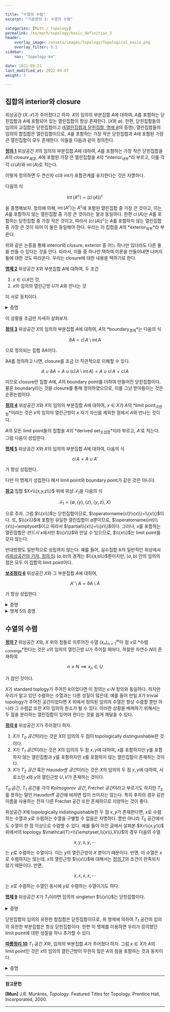 ```yaml
---

title: "수열의 수렴"
excerpt: "기본정의 3: 수열의 수렴"

categories: [Math / Topology]
permalink: /ko/math/topology/basic_definition_3
header:
    overlay_image: /assets/images/Topology/Topological_basis.png
    overlay_filter: 0.5
sidebar: 
    nav: "topology-ko"

date: 2021-09-21
last_modified_at: 2022-04-07
weight: 3

---
```



## 집합의 interior와 closure

위상공간 $(X,\mathcal{T})$가 주어졌다고 하자. $X$의 임의의 부분집합 $A$에 대하여, <phrase>$A$를 포함하는 닫힌집합</phrase>과 <phrase>$A$에 포함되어 있는 열린집합</phrase>이 항상 존재한다. ($X$와 $\emptyset$). 한편, 닫힌집합들의 임의의 교집합은 닫힌집합이고 ([§열린집합과 닫힌집합, 명제 8](/ko/math/topology/basic_definition_1#pp8)의 증명), 열린집합들의 임의의 합집합은 열린집합이므로, <phrase>$A$를 포함하는 가장 작은 닫힌집합</phrase>과 <phrase>$A$에 포함된 가장 큰 열린집합</phrase>이 모두 존재한다. 이들을 다음과 같이 정의한다.

<div class="definition" markdown="1">

<ins id="df1">**정의 1**</ins> 위상공간 $X$의 임의의 부분집합 $A$에 대하여, $A$를 포함하는 가장 작은 닫힌집합을 $A$의 *closure<sub>폐포</sub>*, $A$에 포함된 가장 큰 열린집합을 $A$의 *interior<sub>내부</sub>*라 부르고, 이를 각각 $\operatorname{cl}(A)$와 $\operatorname{int}(A)$로 적는다. 

</div>

이렇게 정의하면 두 연산자 $\mathrm{cl}$과 $\mathrm{int}$가 포함관계를 유지한다는 것은 자명하다. 

다음의 식

$$\operatorname{int}(A^c)=(\operatorname{cl}(A))^c$$

을 증명해보자. 정의에 의해, $\operatorname{int}(A^c)$는 $A^c$에 포함된 열린집합 중 가장 큰 것이고, 이는 $A$를 포함하지 않는 열린집합 중 가장 큰 것이라는 말과 동일하다. 한편 $\operatorname{cl}(A)$는 $A$를 포함하는 닫힌집합 중 가장 작은 것이고, 따라서 $(\operatorname{cl}(A))^c$는 $A$를 포함하지 않는 열린집합 중 가장 큰 것이 되어 이 둘은 동일해야 한다. 우리는 이 집합을 $A$의 *exterior<sub>외부</sub>*라 부른다.

위와 같은 논증을 통해 interior와 closure, exterior 중 어느 하나만 있더라도 다른 둘을 만들 수 있다는 것을 안다. 따라서, 이들 중 하나만 택하여 이론을 만들어내면 나머지 둘에 대한 것도 따라온다. 우리는 closure에 대한 내용을 택하기로 한다.

<div class="proposition" markdown="1">

<ins id="pp2">**명제 2**</ins> 위상공간 $X$와 부분집합 $A$에 대하여, 두 조건 

1. $x\in\operatorname{cl}A$인 것,
2. $x$의 임의의 열린근방 $U$가 $A$와 만나는 것

이 서로 동치이다.

</div>
<details class="proof" markdown="1">
<summary>증명</summary>

대우명제를 보이는 것이 편하다. $x\not\in\operatorname{cl}A$라 하자. 그럼 $x\in(\operatorname{cl}A)^c=\operatorname{ext}A$는 $x$를 포함하며, $\operatorname{cl}A$와 만나지 않는 열린집합이고, 따라서 $A$와도 만나지 않는 열린집합이 된다. 즉, 명제 <phrase>$A$와 만나지 않는 $x$의 어떠한 열린근방이 존재한다</phrase>가 참이다. 

거꾸로, 어떠한 $x$의 열린근방 $U$가 존재하여 $U\cap A=\emptyset$이라면, $U^c\cap A=A$이므로 $U^c$는 $A$를 포함하는 닫힌집합이고, closure의 최소성에 의하여 $U^c$는 $\operatorname{cl}A$ 또한 포함한다. 즉, $x\not\in U^c$이면 $x\not\in\operatorname{cl}A$이고, 따라서 반대방향도 성립한다.  

</details>

이 상황을 조금만 자세히 살펴보자.

<div class="definition" markdown="1">

<ins id="df3">**정의 3**</ins> 위상공간 $X$의 임의의 부분집합 $A$에 대하여, $A$의 *boundary<sub>경계</sub>*는 다음의 식

$$\partial A=\operatorname{cl}A\setminus\operatorname{int}A$$

으로 정의되는 집합 $\partial A$이다. 

</div>

$\partial A$를 정의하고 나면, closure를 조금 더 직관적으로 이해할 수 있다. 

$$A\cup\partial A=A\cup(\operatorname{cl}A\setminus\operatorname{int}A)=A\cup\operatorname{cl}A=\operatorname{cl}A$$

이므로 closure란 집합 $A$에, $A$의 boundary point를 더하여 만들어진 닫힌집합이다. 물론 boundary라는 것을 closure를 통해 정의하였으므로, 이를 그냥 받아들이는 것은 순환논법이다. 

<div class="definition" markdown="1">

<ins id="df4">**정의 4**</ins> 위상공간 $X$와 $X$의 임의의 부분집합 $A$에 대하여, $x\in X$가 $A$의 *limit point<sub>극한점</sub>*이라는 것은 $x$의 임의의 열린근방이 $x$ 자기 자신을 제외한 점에서 $A$와 만나는 것이다. 

</div>

$A$의 모든 limit point들의 집합을 $A$의 *derived set<sub>도집합</sub>*이라 부르고, $A'$로 적는다. 그럼 다음이 성립한다.

<div class="proposition" markdown="1">

<ins id="pp5">**명제 5**</ins> 위상공간 $X$와 $X$의 임의의 부분집합 $A$에 대하여, 다음의 식

$$\operatorname{cl}A=A\cup A'$$

가 항상 성립한다.
</div>

다만 이 명제가 성립한다 해서 limit point와 boundary point가 같은 것은 아니다.

<div class="remark" markdown="1">

<ins id="rmk1">**참고**</ins> 집합 $X=\\{x,y,z\\}$ 위에 위상 $\mathcal{T}_1$을 다음의 식

$$\mathcal{T}_1=\{\emptyset, \{y\},\{z\},\{y,z\},X\}$$

으로 주자. 그럼 $\\{x\\}$는 닫힌집합이므로, $\operatorname{cl}\\{x\\}=\\{x\\}$이다. 또, $\\{x\\}$에 포함된 유일한 열린집합이 $\emptyset$뿐이므로, $\operatorname{int}\\{x\\}=\emptyset$이고 따라서 $\partial\\{x\\}=\\{x\\}$이다. 그러나, $x$를 포함하는 열린집합은 *반드시* $x$에서만 $\\{x\\}$와 만날 수 있으므로, $\\{x\\}$는 limit point를 갖지 않는다. 

반대방향도 일반적으로 성립하지 않는다. 예를 들어, 실수집합 $\mathbb{R}$의 일반적인 위상에서 ([§위상공간의 기저, 정의 5](/ko/math/topology/basic_definition_2#df5)) $(a,b)$의 경계는 $\\{a,b\\}$뿐이지만, $(a,b)$ 안의 임의의 점은 모두 이 집합의 limit point이다.

</div>

<div class="proposition" markdown="1">

<ins id="lem6">**보조정리 6**</ins> 위상공간 $X$와 그 부분집합 $A$에 대하여, 

$$A'\setminus A=\partial A\setminus A$$

가 항상 성립한다.
</div>
<details class="proof" markdown="1">
<summary>증명</summary>

우선 $x\in A'\setminus A$라 하자. $x\in A'$이므로, $x$의 임의의 열린근방 $U$는 $A$와 $x$가 아닌 점에서 만나고, 따라서 [명제 2](#pp2)에 의하여 $x\in\operatorname{cl}A$가 성립한다. 그런데 주어진 조건에서 $x\not\in A$이므로, 

$$x\in\operatorname{cl}A\setminus A\subset\operatorname{cl}A\setminus\operatorname{int}A=\partial A$$

가 성립한다. 

이제 반대로 $x\in\partial A\setminus A$라 하자. $\operatorname{int}A\subseteq A$이므로, 

$$\partial A\setminus A=(\operatorname{cl}A\setminus\operatorname{int}A)\setminus A=\operatorname{cl}A $$

가 성립한다. 따라서, $x\in\operatorname{cl}A$이고, 그럼 다시 [명제 2](#pp2)에 의하여 $x$의 임의의 열린근방 $U$는 $A$와 만난다. 그런데, 주어진 조건에서 $x\not\in A$이므로, $U$는 어차피 $x$에서는 $A$와 만날 수 없고, 따라서 $U$는 *반드시* $x$가 아닌 다른 점에서 $A$와 만나야 한다. 즉, $x\in A'$이고, 따라서 $x\in A'\setminus A$가 성립한다.
</details>

<details class="proof--alone" markdown="1">
<summary>명제 5의 증명</summary>

위의 보조정리에서, $A'\setminus A=\partial A\setminus A=\operatorname{cl}A\setminus A$이다. 그런데, $\operatorname{cl}A\supset A$이므로, $(\operatorname{cl}A\setminus A)\cup A=\operatorname{cl}A$이고 따라서

$$A'\cup A=(A'\setminus A)\cup A=(\operatorname{cl}A\setminus A)\cup A=\operatorname{cl}A$$

가 성립한다.
</details>

## 수열의 수렴

<div class="definition" markdown="1">

<ins id="df7">**정의 7**</ins> 위상공간 $X$와, $X$ 위의 점들로 이루어진 수열 $(x_n)_{n=1}^\infty$이 점 $x$로 *수렴<sub>converge</sub>*한다는 것은 $x$의 임의의 열린근방 $U$가 주어질 때마다, 적절한 자연수 $N$이 존재하여

$$n\geq N\implies x_n\in U$$

가 참인 것이다. 

</div>

$X$가 standard toplogy가 주어진 $\mathbb{R}$이었다면 이 정의는 $\epsilon$-$N$ 정의와 동일하다. 하지만 우리가 알고 있던 수렴하는 수열과는 다른 성질이 많은데, 예를 들어 만일 $X$가 trivial topology가 주어진 공간이었다면 $X$ 위에서 정의된 임의의 수열은 항상 수렴할 뿐만 아니라 그 수렴값 또한 $X$의 임의의 원소가 될 수 있다. 이러한 상황을 배제하기 위해서는 두 점을 분리하는 열린집합이 있어야 한다는 것을 쉽게 깨달을 수 있다. 

<div class="definition" markdown="1">

<ins id="df8">**정의 8**</ins> 위상공간 $X$가 주어졌다 하자.

1. $X$가 *$T_0$ 공간*이라는 것은 $X$의 임의의 두 점이 topologically distinguishable한 것이다.
2. $X$가 *$T_1$ 공간*이라는 것은 $X$의 임의의 두 점 $x,y$에 대하여, $x$를 포함하지만 $y$를 포함하지 않는 열린집합과 $y$를 포함하지만 $x$를 포함하지 않는 열린집합이 존재하는 것이다.
3. $X$가 *$T_2$ 공간* 혹은 *Hausdorff 공간*이라는 것은 $X$의 임의의 두 점 $x,y$에 대하여, 서로소인 $x$와 $y$의 열린근방 $U,V$가 존재하는 것이다.

</div>

$T_0$ 공간, $T_1$ 공간을 각각 *Kolmogorov 공간*, *Fréchet 공간*이라고 부르기도 하지만 $T_2$를 뜻하는 말인 Hausdorff 공간에 비하면 많이 쓰이지는 않는다. 특히 후자의 경우 같은 이름을 사용하는 전혀 다른 Fréchet 공간 또한 존재하므로 지양하는 것이 좋다.

위상공간 $X$에 topologically indistinguishable한 두 점 $x,y$가 존재한다면, $x$로 수렴하는 수열과 $y$로 수렴하는 수열을 구별할 수 없음은 자명하다. 뿐만 아니라 $T_0$ 공간에서도 수열이 한 점 이상으로 수렴할 수 있다. 예를 들어 이전 글에서 살펴본 $X=\\{x,y\\}$ 위에서의 topology $\mathcal{T}=\\{\emptyset,\\{x\\},X\\}$의 경우 다음의 수열

$$x,y,x,y,\cdots$$

는 $y$로 수렴하는 수열이다. 이는 $y$의 열린근방이 $X$ 뿐이기 때문이다. 반면, 이 수열은 $x$로 수렴하지는 않는데, $x$의 열린근방 $\\{x\\}$에 대해서는 [정의 7](#df7)의 조건이 만족되지 않기 때문이다. 반면,

$$x,x,x,x,\cdots$$

는 $x$로 수렴하는 수열인 동시에 $y$로 수렴하는 수열이기도 하다. 

<div class="proposition" markdown="1">

<ins id="pp9">**명제 9**</ins> 위상공간 $X$가 $T_1$이라면 임의의 singleton $\\{x\\}$는 닫힌집합이다.

</div>
<details class="proof" markdown="1">
<summary>증명</summary>

$X\setminus\\{x\\}$가 열린집합임을 보이면 충분하다. 그런데 임의의 $y\in X\setminus\\{x\\}$에 대하여, $y$를 포함하지만 $x$는 포함하지 않는 열린집합 $U$가 존재한다. 이렇게 우리는 $X\setminus\\{x\\}$의 임의의 점 $y$에 대하여 $X\setminus\\{x\\}$에 포함되는 $y$의 열린근방 $U$를 항상 찾을 수 있으므로 $X\setminus\\{x\\}$는 열린집합이다.

</details>

닫힌집합의 임의의 유한한 합집합은 닫힌집합이므로, 위 명제에 의하여 $T_1$ 공간의 임의의 유한한 부분집합은 항상 닫힌집합이다. 한편 이 명제를 이용하면 우리가 정의했던 limit point에 대한 성질을 하나 추가할 수 있다.

<div class="proposition" markdown="1">

<ins id="crl10">**따름정리 10**</ins> $T_1$ 공간 $X$와, 임의의 부분집합 $A$가 주어졌다 하자. 그럼 $x\in X$가 $A$의 limit point인 것은 $x$의 임의의 열린근방이 무한히 많은 $A$의 점을 포함하는 것과 동치이다.

</div>
<details class="proof" markdown="1">
<summary>증명</summary>

우선, $x$의 임의의 열린근방이 $A$의 무한히 많은 점을 포함한다면, 자기 자신과 다른 점에서 $A$와 만나는 것은 자명하므로 반대방향만 증명하면 충분하다.

$x$가 $A$의 limit point라 하고, 결론에 반하여 $x$의 어떤 열린근방 $U$가 $A$와 유한하게 많은 점에서만 만난다고 하자. $x$ 자기 자신을 제외하고, $U$가 $A$와 만나는 점을 $x_1,\ldots, x_n$이라 하면 $X$가 $T_1$이므로 $\\{x_1,\ldots, x_n\\}$은 닫힌집합이고 따라서 다음의 집합

$$U\setminus\{x_1,\ldots, x_n\}=U\cap\bigl(X\setminus\{x_1,\ldots, x_n\}\bigr)$$

은 열린집합이 된다. 이제 $U\setminus\\{x_1,\ldots, x_n\\}$은 $x$를 포함하는 열린집합이고 $A$와는 많아봐야 $x$에서만 만나므로 $x$가 $A$의 limit point라는 가정에 모순이 되어 원하는 결론을 얻는다.

</details>

---

**참고문헌**

**[Mun]** J.R. Munkres, <i>Topology</i>. Featured Titles for Topology. Prentice Hall, Incorporated, 2000.

---

